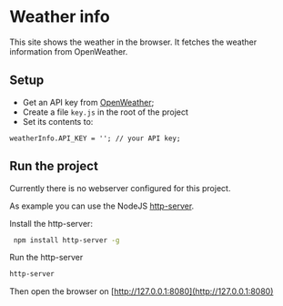 # Weather info

This site shows the weather in the browser. It fetches the weather information from OpenWeather.

## Setup

* Get an API key from [OpenWeather](https://openweathermap.org);
* Create a file `key.js` in the root of the project
* Set its contents to: 
```
weatherInfo.API_KEY = ''; // your API key;
```

## Run the project

Currently there is no webserver configured for this project. 

As example you can use the NodeJS [http-server](https://www.npmjs.com/package/http-server).

Install the http-server:

```bash
 npm install http-server -g
 ```

 Run the http-server

 ```bash
 http-server
 ```

Then open the browser on [http://127.0.0.1:8080](http://127.0.0.1:8080)
 
